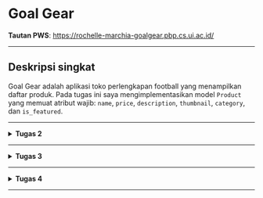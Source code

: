 # Goal Gear

**Tautan PWS**: https://rochelle-marchia-goalgear.pbp.cs.ui.ac.id/

---

## Deskripsi singkat
Goal Gear adalah aplikasi toko perlengkapan football yang menampilkan daftar produk. Pada tugas ini saya mengimplementasikan model `Product` yang memuat atribut wajib: `name`, `price`, `description`, `thumbnail`, `category`, dan `is_featured`.

---

<details>
<Summary><b>Tugas 2</b></Summary>

## Implementasi Checklist

1. **Membuat proyek Django baru** dengan `django-admin startproject goal_gear`. 
    Sebelumnya, membuat virtual environment terlebih dahulu dan meng-activate virtual environmentnya serta menginstal dependencies (library, framework, package) yang dibutuhkan. 
    Setelah membuat proyek Django, mengonfigurasi environment variables dan production (menggunakan database dengan kredensial).
    Lalu menambahkan beberapa kode untuk menggunakan environment variables, development, serta mongonfigurasi production dan database sesuai dengan kredensial dari env.
    Menjalankan migration database dengan `python manage.py migrate` dan jalankan server Djangod dengan perintah `python manage.py runserver` agar database terinisialisasi dengan tabel-tabel default bawaan Django (seperti autentikasi, session, admin), sehingga siap digunakan sebelum menambahkan model baru.
    Deactivate virtual environment dan membuat repositori GitHuB baru bernama goal-gear (public) dan menghubungkan repositori lokal dengan repositori GitHub.
    Lakukan add, commit, dan push dari direktori repositori lokal.
    Setelah itu, create new project pada web PWS dan menyimpan credentials yang diperoleh lalu mengedit environment variables dengan yang sudah ada pada env.prod serta menambahkan URL deployment PWS pada `ALLOWED_HOSTS` di `settings.py`.
    Lakukan add, commit, dan push ke repositori GitHub.
    Menjalankan perintah yang terdapat pada Project Command di halaman PWS dan meng-enter credentials yang sudah diterima.

2. **Membuat aplikasi baru `main`** dengan `python manage.py startapp main` untuk struktur aplikasi Django.
    Sebelumnya, mengactivate environment yang telah dibuat sebelumnya.
    Setelah membuat aplikasi main, tambahkan 'main' ke dalam `INSTALLED_APPS` pada `settings.py` untuk mendaftarkan aplikasi tersebut ke dalam proyek.
    Membuat direktori baru `templates` di dalam aplikasi main untuk menampilkan data program goal gear.
    Pembuatan berkas baru `main.html` dan isi sesuai dengan data diri.
    Mengubah berkas `models.py` dalam aplikasi `main`

3. **Membuat model pada aplikasi `main` dengan nama `Product` dan memiliki atribut wajib:**
    - `name`: CharField  
    - `price`: IntegerField  
    - `description`: TextField  
    - `thumbnail`: URLField  
    - `category`: CharField  
    - `is_featured`: BooleanField
    Lalu penambahan atribut optional seperti:
    - `stock`: PositiveIntegerField
    - `brand`: CharField
    - `rating`: FloatField
    Setelah itu membuat migrasi model dengan perintah `python manage.py makemigrations` untuk menciptakan berkas migrasi yang berisi perbuahan model yang belum diaplikasikan ke dalam base data. `python manage.py migrate` untuk menerapkan migrasi ke dalam base data lokal dan mengaplikasikan perubahan model yang tercantum.

4. **Membuat sebuah fungsi pada views.py untuk dikembalikan ke dalam sebuah template HTML yang menampilkan nama aplikasi serta nama dan kelas.**
    Lakukan `from django.shortcuts import render` yang akan digunakan untuk render tampilan HTML.
    Lalu tambahkan fungsi `show_main` yang menerima parameter `request` dengan data npm, name, class, dan app_name.
    Pada `main.htmml`, ubah nama dan kelas menjadi struktur kode Django yang sesuai untuk menampilkan data. Lalu ubah `<h1>Goal Gear</h1>` menjadi `<h1>{{ app_name }}</h1>`.
    Sintaks Django tersebut merupakan template variables yang digunakan untuk menampilkan nilai variable yang telah didefinisikan.

5. **Membuat sebuah routing pada `urls.py` aplikasi main untuk memetakan fungsi yang telah dibuat pada `views.py`.**
    Sebelum itu, buat berkas `urls.py` di dalam direktori `main`. `urls.py` menautkan '' ke show_main.
    Import modul yang sesuai lalu isi `urlpatterns` dengan object `URLPATTERN` yang dihasilkan oleh fungsi `path()`.
    Pada `urls.py` dalam direktori proyek `goal-gear`, import `include` dari `django.urls`. Lalu menambahkan rute URL `path('', include('main.urls'))` di dalam list `url.patterns` untuk memastikan request root diarahkan ke view aplikasi dan halaman aplikasi main dapat diakses secara langsung.

6. **Melakukan deployment ke PWS terhadap aplikasi yang sudah dibuat sehingga nantinya dapat diakses oleh teman-teman melalui Internet**
    Deployment ke PWS dengan commit & push project ke GitHub, lalu hubungkan ke PWS agar bisa diakses online lewat dashboard PWS.

---

## Bagan Request-Response

[Client Browser]
    GET /
      |
      v
[goal_gear/urls.py]  -- include('main.urls') -->
      |
      v
[main/urls.py]  -- path('', show_main) -->
      |
      v
[main/views.py] (show_main)
  - Siapkan context (npm, name, class, app_name, products)
  - return render(request, 'main/main.html', context)
      |
      v
[main/templates/main.html]
  - Menerima context -> render HTML (menggabungkan data)
      |
      v
[HttpResponse HTML]
      |
      v
[Client Browser]  <-- tampilkan halaman

- urls.py (project & app) memetakan URL ke fungsi view.

- views.py mengandung logika: mengambil data dari models.py bila perlu, menyiapkan context dan memanggil render().

- models.py mendefinisikan struktur data / ORM yang dipetakan ke database.

- Template HTML (main.html) menerima context dari view dan menghasilkan HTML yang dikirim ke client.

---

## Peran `settings.py`

`settings.py` adalah pusat konfigurasi proyek Django. peran utamanya:
`INSTALLED_APPS`: daftar aplikasi aktif (harus berisi 'main'). Tanpa ini, model/template tidak dikenali.
`DATABASES`: konfigurasi database (sqlite/pg/mysql). Django mengarahkan semua operasi ORM ke sini.
`TEMPLATES`: konfigurasi mesin template dan lokasi template.
`STATIC_URL`: lokasi file statis (CSS/JS/images).
`ALLOWED_HOSTS`: daftar host/URL yang diizinkan ketika deploy (harus disesuaikan atau ["*"] untuk uji).
`DEBUG`: mode pengembangan vs produksi.
`MIDDLEWARE`: middleware yang memproses request/response.
`WSGI_APPLICATION`: entry point untuk server produksi (mis. Gunicorn / Daphne).
settings.py memengaruhi bagaimana aplikasi berjalan baik di lokal maupun saat deployment. Pastikan variabel sensitif (`SECRET_KEY`) tidak di-commit ke publik, hanya menggunakan environment variables untuk production.

---

## Cara Kerja Migrasi Database di Django

**Migrasi Django menyinkronkan perubahan model Python (`models.py`) ke struktur tabel database.** Alur dasarnya:
1. Tulis/ubah model di `models.py`.
2. Buat file migrasi: `python manage.py makemigrations`
   Django membandingkan model sekarang dengan terakhir yang tercatat dan membuat file migrasi Python (`migrations/0001_initial.py`, dll.) berisi operasi seperti `CreateModel`, `AddField`, `AlterField`.
3. Terapkan migrasi ke database: `python manage.py migrate`
   Django menjalankan operasi migrasi ke DB target (create table, add column, dll.) dan mencatat migrasi yang sudah dijalankan di tabel `django_migrations`.
4. Keuntungan migration:
   - Riwayat perubahan tersimpan dan dapat dikembalikan (migrate < migration).
   - Konsistensi antara model Python dan struktur DB.

Beberapa catatan:
- `makemigrations` menghasilkan file Python yang bisa direview.
- Migrasi penting saat deploy ke server karena memastikan struktur DB di server sama dengan lokal.
- Migrasi menjaga dependensi antar app dan urutan eksekusi sehingga perubahannya konsisten di lingkungan dev/staging/production.

---

## Alasan Django cocok sebagai permulaan pembelajaran framework

**Beberapa alasan praktis dan pedagogis mengapa Django cocok untuk pemula:**
- "Batteries-included" : Django menyediakan banyak komponen siap pakai (ORM, auth, admin, forms, session, middleware). Mahasiswa bisa membangun aplikasi fungsional dengan sedikit konfigurasi tambahan.
- ORM yang mudah : bekerja dengan model Python (CRUD tanpa menulis SQL), sehingga pemula bisa fokus logika aplikasi sebelum belajar SQL mendalam.
- Struktur yang konsisten : konvensi project/app membuat pemisahan tanggung jawab jelas (models, views, templates), memudahkan maintenance dan kolaborasi.
- Keamanan built-in : fitur seperti CSRF protection, XSS escaping, dan prepared statements default membantu mencegah celah umum secara out-of-the-box.
- Admin otomatis : django.contrib.admin menghasilkan panel admin CRUD hanya dengan beberapa baris konfigurasi, berguna untuk demo dan pengisian data awal.
- Dokumentasi & komunitas besar : banyak tutorial, paket, dan solusi ketika menemui masalah sehingga learning-curve terasa lebih landai.
- Cepat untuk prototyping : dalam waktu singkat kamu bisa punya aplikasi end-to-end (model → view → template → DB → deploy). Ini memotivasi pembelajaran berbasis proyek.

**Kompromi / hal yang perlu diperhatikan:**
- Django cukup “opinionated” : bagus untuk belajar pola tertentu, tapi ketika melangkah ke microframework atau arsitektur non-monolitik (mis. microservices), kamu perlu adaptasi.
- Untuk aplikasi yang sangat ringan atau real-time heavy, framework lain (Flask, FastAPI, Node.js) mungkin lebih ringkas atau lebih optimal; tapi Django tetap sangat baik sebagai fondasi belajar web development.

---

## Feedback untuk asisten dosen

Asdos menjelaskan materi dengan cukup jelas dan runtut, sehingga mudah diikuti meskipun banyak istilah baru.
Penjelasan step-by-step sangat membantu terutama saat menjalankan perintah di terminal.
Asdos juga sangat membantu pada saat trouble-shooting karena banyak mahasiswa yang masih kebingungan dengam terms-terms baru yang diajari.
Overall semua berjalan lancar meskipun ada beberapa steps yang masih terbelit-belit (ini di tutorial 0) tetapi mudah untuk dilihat di mana salahnya.

</details>

---

<details>
<Summary><b>Tugas 3</b></Summary>

## Alasan mengapa kita memerlukan data delivery dalam mengimplementasikan sebuah platform

Sebuah platform aplikasi (misalnya e-commerce, media sosial, sistem informasi kampus) pada dasarnya berfungsi untuk menghubungkan data, logika bisnis, dan pengguna. Agar platform bisa berjalan, data yang ada di server (database/backend) harus bisa dikirim (delivered) ke pengguna (client/browser/aplikasi mobile), dan sebaliknya data dari pengguna juga harus sampai ke server. Proses inilah yang disebut data delivery.
Alasannya adalah agar platform bisa berfungsi (komunikasi client-server)
    Tanpa data delivery, pengguna tidak bisa melihat informasi apa pun. Misalnya: halaman produk e-commerce hanya kosong jika data produk tidak dikirim dari server.
    Data delivery memastikan request dari client diproses -> hasilnya dikembalikan dalam bentuk response (HTML, JSON, XML, dsb).

---

## Perbandingan XML dan JSON dan Alasan JSON Lebih Populer Dibandingkan XML

JSON lebih populer dibandingkan XML karena beberapa alasan penting.
1. JSON jauh lebih ringkas sehingga data yang dikirim lebih kecil dibanding XML yang cenderung verbose dengan banyak tag.
2. JSON terintegrasi secara native dengan JavaScript sehingga mudah dipakai di web melalui `JSON.parse()` atau `JSON.stringify()`, sementara XML membutuhkan parsing tambahan.
3. Dari sisi performa, JSON lebih cepat dan sederhana untuk diproses, sedangkan XML lebih berat karena kompleksitasnya. Ekosistem modern seperti REST API, GraphQL, dan aplikasi mobile juga lebih banyak mendukung JSON sebagai standar.

Selain itu, JSON lebih aman karena XML memiliki potensi kerentanan tambahan seperti XXE jika parser tidak dikonfigurasi dengan benar. Meski begitu, XML tetap relevan untuk kasus tertentu seperti dokumen yang membutuhkan struktur kompleks, validasi dengan XSD, atau transformasi dengan XSLT. Namun, untuk kebutuhan pertukaran data modern, JSON biasanya menjadi pilihan utama karena kesederhanaa dan efisiensi.

---

## Fungsi `is_valid` Pada Form Django

**`form.is_valid()` menjalankan proses validasi seluruh form.** Secara teknis ia memanggil `full_clean()` yang:
1. Memeriksa tiap field (field validators, required, tipe data), mengubah input string menjadi nilai Python yang tepat (mis. `"123"` -> `123`).
2. Menjalankan `clean_<field>()` untuk tiap field jika ada (validasi khusus per-field).
3. Menjalankan `clean()` pada form untuk validasi lintas-field (mis. cek konsistensi antar dua field).
4. Untuk `ModelForm`, juga akan menjalankan langkah post-clean yang memeriksa validasi model (mis. `unique` constraints) dan menambahkan error bila perlu.
5. Mengisi `form.cleaned_data` (hanya ketika valid) dan `form.errors` (jika tidak valid).

Fungsi mengembalikan `True` jika semua pemeriksaan lulus, `False` jika ada error.

**Kenapa butuh `is_valid()`?**
1. Menjamin integritas data sebelum menyimpan ke database, mencegah data invalid/berbahaya disimpan.
2. Konversi & normalisasi input: memberi kamu `cleaned_data` yang siap dipakai (tipe yang benar).
3. Menjalankan validasi model (untuk `ModelForm`) sehingga constraint DB/aturan bisnis bisa dicek di tingkat aplikasi sebelum save.
4. Keamanan: mengurangi risiko input berbahaya karena validator dan mekanisme CSRF + form handling.

---

## `csrf_token`: Fungsi, Kepentingan, Keamanan

**Fungsi csrf_token**
`{% csrf_token %}` memasukkan token acak unik ke dalam form HTML (sebagai `<input name="csrfmiddlewaretoken" value="...">`) yang kemudian diverifikasi oleh Django saat form dikirim. Token ini memastikan bahwa permintaan POST berasal dari halaman yang benar (origin), bukan dari situs jahat, dengan mencocokkan token yang diberikan browser dengan token yang disimpan/diterbitkan Django.

**Mengapa diperlukan**
Tanpa token, server tidak dapat membedakan apakah permintaan yang memakai kredensial (cookie sesi) benar-benar dibuat oleh pengguna melalui halaman aplikasi kamu atau dibuat oleh pihak ketiga. `csrf_token` memutus kemampuan penyerang untuk “menggunakan” sesi pengguna yang sudah masuk untuk melakukan aksi atas nama mereka.

**Apa yang terjadi jika tidak ditambahkan**
1. Jika middleware CSRF tetap aktif tapi form tidak menyertakan token -> Django akan menolak request (HTTP 403).
2. Jika middleware CSRF dinonaktifkan atau endpoint diberi `@csrf_exempt` -> form tanpa token akan diproses, dan aplikasi menjadi rentan terhadap CSRF.

**Bagaimana penyerang memanfaatkan (contoh nyata)**
1. Korban login ke bank.`example.com` (cookie sesi tersimpan di browser).
2. Korban membuka halaman berbahaya di `attacker.com` (mis. lewat link, iklan).
3. Halaman`attacker.com` berisi form yang mengirim POST ke `https://bank.example.com/transfer/` dengan parameter transfer uang, dan diset untuk auto-submit.
4. Browser korban otomatis mengirim request ke `bank.example.com` bersama cookie sesi korban, sehingga server mengira request itu valid dari korban dan mengeksekusi transfer.
5. Jika aplikasi memeriksa CSRF token, request dari `attacker.com` gagal. Tanpa CSRF protection, penyerang berhasil.

---

## Implementasi Checklist

1. **Views untuk XML/JSON (all & by id)** pada `main/views.py`
    Pada `views.py` di direktori main, tambahkan import HttpResponse dan Serializer pada bagian paling atas.
    Kemudian tambahkan 4 fungsi:
        a. `show_xml(request)`: variabel di dalam fungsi berikut menyimpan hasil query dari seluruh data yang ada pada `Product` serta return function berupa `HttpResponse` yang berisi parameter data hasil query yang sudah diserialisasi menjadi XML dan parameter `content_type="application/xml"`.
        b. `show_json(request)`: variabel di dalamnya menyimpan hasil query dari seluruh data yang ada pada `Product` serta return function berupa `HttpResponse` yang berisi parameter data hasil query yang sudah diserialisasi menjadi JSON dan parameter `content_type="application/json"`.
        c. `show_xml_id(request, product_id)`:  variabel di dalam fungsi tersebut yang menyimpan hasil query dari data dengan id tertentu yang ada pada `Product` serta return function berupa HttpResponse yang berisi parameter data hasil query yang sudah diserialisasi menjadi XML dan parameter `content_type` dengan value `"application/xml"`.
        d. `show_json_id(request, product_id)`:  variabel di dalam fungsi tersebut yang menyimpan hasil query dari data dengan id tertentu yang ada pada `Product` serta return function berupa HttpResponse yang berisi parameter data hasil query yang sudah diserialisasi menjadi JSON dan parameter `content_type` dengan value `"application/json"`.

2. **Routing URL untuk masing-masing views**
    Pada `urls.py` yang ada di direktori `main`, import fungsi-fungsi yang sudah dibuat tadi (`from main.views import show_main, show_xml, show-json, show_xml_id, show_xml_json`) lalu tambahkan masing-masing path url ke dalam `urlpatterns` untuk akses fungsi yang sudah diimpor.

3. **Halaman yang menampilkan data objek model yang memiliki tombol "Add" yang akan di redirect ke halaman `form`, serta tombol "Detail" pada setiap data objek model**
    Pada direktori `main`, membuat berkas baru `forms.py` untuk membuat struktur form yang dapat menerima data Product baru dengan fields yang sesuai pada `models.py`.
    Lalu pada berkas `views.py` dalam direktori `main` juga, import forms dan `django.shortcuts`. Tambah fungsi `create_product(request)` yang digunakan untuk menghasilkan form untuk menghasilkan produk setelah submit form. Tambah fungsi `show_product(request)` untuk mengambil objek `Product` berdasarkan id.
    Di direktori `main` pada `views.py`, import fungsi-fungsi yang sudah dibuat tadi (`from main.views import show_main, create_product, show_product, show_xml, show-json, show_xml_id, show_xml_json`) kemudian tambah path URL ke dalam variabel `urlpatterns`.
    Pada `main.html` pada direktori `main/templates`, tambahkan kode untuk menampilkan product serta tombol "Add Product" yang akan redirect ke halaman form serta tombol "View Details" yang akan redirect ke halaman objek model.

4. **Halaman form untuk menambahkan objek model**
    Membuat berkas HTML `create_product.html` pada `main/templates` untuk halaman form.
    Form dikirim dengan metode `POST`, karena ingin mengubah database (menambah produk baru).
    `{{ form.as_table }}` menampilkan semua field dari `ProductForm` dalam bentuk tabel HTML.
    Tombol submit (`<input type="submit">`) saat diklik, data dari form akan dikirim.

5. **Halaman yang menampilkan detail dari setiap data objek model**
    Membuat berkas HTML `product_detail.html` pada `main/templates` untuk halaman detail objek.
    Tombol back (`<a href="{% url 'main:show_main' %}">`) mengarah ke halaman utama (daftar produk).
    `<h1>{{ product.name }}</h1>` menampilkan nama produk dari object product yang dikirim oleh view.
    Detail produk:
        Category selalu tampil.
        `is_featured` hanya tampil jika produk memang ditandai Featured.
        Price & Stock selalu tampil.
        Brand dan Rating hanya tampil jika datanya ada (menggunakan `{% if product.brand %}` dan `{% if product.rating %}`).
    Jika ada URL gambar (`product.thumbnail`), akan ditampilkan `<img>` dengan lebar 300px.
    Deskripsi menampilkan isi lengkap dari field `description`.

6. **Mengakses keempat URL menggunakan Postman**
    Pada aplikasi Postman, lakukan `GET` URL untuk mendapatkan detail URL xml dan json.

    1. http://localhost:8000/xml/
        ![Alt text](ScreenshotXML.png?raw=true)

    2. http://localhost:8000/json/
        ![Alt text](ScreenshotJSON.png?raw=true)

    3. http://localhost:8000/xml/[product_id]
        ![Alt text](ScreenshotXMLById.png?raw=true)

    4. http://localhost:8000/json/[product_id] 
        ![Alt text](ScreenshotJSONById.png?raw=true)

---

## Feedback asisten dosen di tutorial 2

Penjelasan yang diberikan asdos di website PBP sangat jelas dan runtut sehingga alur pengerjaan tutorial 2 mudah dipahami. Dengan adanya panduan tersebut, proses implementasi mulai dari pembuatan model, form, views, hingga routing dapat diikuti dengan baik tanpa banyak kebingungan.

</details>

---

<details>
<Summary><b>Tugas 4</b></Summary>

## Django AuthenticationForm
`AuthenticationForm` adalah form bawaan Django yang digunakan untuk proses login. Form ini berada di modul django.contrib.auth.forms dan sudah terintegrasi dengan sistem autentikasi Django.

Secara default, `AuthenticationForm` memiliki dua field utama:
`username`
`password`

Saat form divalidasi, Django otomatis mengecek apakah kombinasi username dan password cocok dengan data user yang tersimpan di database (`User` model). Kalau benar, form menghasilkan objek user yang valid, kalau salah akan mengembalikan error.

**Kelebihan `AuthenticationForm`**
1. Built-in & Terintegrasi: tidak perlu membuat form login dari nol, karena sudah disediakan oleh Django dan langsung terhubung ke sistem autentikasi (`django.contrib.auth`).
2. Validasi Otomatis: secara otomatis memvalidasi apakah username dan password benar, dan apakah akun aktif.
3. Error Handling Siap Pakai: memberikan pesan error standar (misalnya "username atau password salah") yang bisa ditampilkan di template.
4. Keamanan Tinggi: password otomatis dicek menggunakan hash (Django tidak menyimpan password plain text), sehingga lebih aman.
5. Mudah Dikustomisasi: bisa di-extend untuk menambahkan field tambahan (misalnya "remember me") atau mengubah tampilan error message.

**Kekurangan `AuthenticationForm`**
1. Terbatas pada Field Default: hanya mendukung username dan password. Jika aplikasi ingin login dengan email atau nomor HP, harus dimodifikasi.
2. Pesan Error Generik: pesan error standar mungkin terlalu sederhana untuk kebutuhan tertentu, sehingga sering perlu dikustomisasi.
3. Kurang Fleksibel untuk UI Kompleks: kalau UI butuh login modern (misalnya AJAX login, OTP, social login), form ini biasanya tidak cukup dan harus dibuat form khusus.
4. Tidak Ada "Remember Me": secara default tidak ada opsi untuk mengatur session agar tetap aktif setelah browser ditutup.

---

## Perbedaan antara autentikasi dan otorisasi

**Autentikasi (Authentication)**
Proses memverifikasi identitas pengguna, apakah benar dia adalah siapa yang dia klaim.
Contoh: user memasukkan username dan password, lalu sistem mengecek apakah cocok dengan database.
Pertanyaan yang dijawab: "Siapa kamu?"

**Otorisasi (Authorization)**
Proses menentukan hak akses user setelah berhasil terautentikasi.
Contoh: admin bisa menghapus produk, tetapi user biasa hanya bisa melihat produk.
Pertanyaan yang dijawab: "Apa yang boleh kamu lakukan?"

**Implementasi di Django**
1. Autentikasi di Django
Django menyediakan sistem autentikasi bawaan melalui `django.contrib.auth`.
    Model User: representasi pengguna (username, password, email, dll).
    Login: pakai `django.contrib.auth.authenticate()` dan `login()` untuk memverifikasi user dan menyimpannya dalam session.
    Logout: `pakai django.contrib.auth.logout()`.
    Form Bawaan: `AuthenticationForm`, `UserCreationForm`.
    Middleware: `AuthenticationMiddleware` menambahkan atribut `request.user` untuk setiap request.

Contoh:
```
from django.contrib.auth import authenticate, login

user = authenticate(request, username='rochelle', password='12345')
if user is not None:
    login(request, user)  # simpan user di session
```

2. Otorisasi di Django
Setelah user terautentikasi, Django mengecek izin user:
    Permissions: tiap model bisa punya izin (`add`, `change`, `delete`, `view`).
    Groups: kumpulan permissions yang bisa diberikan ke banyak user sekaligus.
    Decorators:
    `@login_required`: hanya user login yang bisa mengakses.
    `@permission_required('app_name.permission_code')`: hanya user dengan izin tertentu yang bisa mengakses.
    `@user_passes_test(lambda u: u.is_superuser)`: custom check.

Contoh:
```
from django.contrib.auth.decorators import login_required, permission_required

@login_required
def dashboard(request):
    return HttpResponse("Welcome, only logged in users can see this.")

@permission_required('main.delete_product')
def delete_product(request, product_id):
    # hanya user dengan izin delete_product yang bisa mengakses
    ...
```

---

## Kelebihan dan kekurangan session dan cookie dalam konteks menyimpan state di aplikasi web

Dalam konteks menyimpan state di aplikasi web, session dan cookies memiliki perbedaan kelebihan dan kekurangan masing-masing.

Cookies menyimpan data/state langsung di sisi klien (browser). Kelebihannya, cookies sederhana, mudah digunakan, dan memungkinkan data tertentu tetap tersimpan meskipun pengguna menutup browser (persistent cookies). Namun, kekurangannya adalah kapasitas penyimpanan sangat terbatas (umumnya hanya beberapa KB per cookie), mudah dimodifikasi atau dibaca oleh pengguna, serta berisiko terhadap serangan seperti cookie theft jika tidak diamankan dengan baik (misalnya tanpa `HttpOnly` atau `Secure`).

Session, sebaliknya, menyimpan data/state di sisi server, sementara browser hanya menyimpan sebuah session ID dalam cookie. Kelebihannya, data lebih aman karena tidak langsung terlihat atau bisa diubah oleh pengguna, serta kapasitas penyimpanan bergantung pada server, bukan browser. Kekurangannya, session membebani server karena harus menyimpan data semua pengguna yang aktif, dan session biasanya hilang ketika pengguna menutup browser kecuali diatur agar lebih lama (persistent session).

Singkatnya, cookies lebih ringan tapi kurang aman, sedangkan session lebih aman tapi bisa membebani server.

---

## Apakah cookies aman secara default, apakah ada risiko potensial yang harus diwaspadai? Penanganan Django mengenai hal tersebut

**Apakah cookies aman secara default?**
Tidak sepenuhnya. Cookie standar adalah data yang disimpan di browser dan dikirim ke server pada tiap request, secara default browser tidak mengenakan proteksi tambahan. Jadi tanpa konfigurasi keamanan, cookie rentan terhadap serangan seperti XSS (pencurian cookie lewat JavaScript) dan MITM (intercept kalau koneksi tidak lewat HTTPS).

**Risiko utama saat menggunakan cookies**
a. XSS (Cross-Site Scripting): penyerang menyisipkan skrip jahat yang membaca cookie (jika cookie tidak `HttpOnly`) dan mengirimkannya ke penyerang.
b. CSRF (Cross-Site Request Forgery): cookie sesi otomatis dikirim oleh browser sehingga request jahat dari situs lain dapat beraksi atas nama user jika tidak ada proteksi CSRF.
c. Pengintaian / MITM: jika tidak pakai HTTPS, cookie bisa disadap di jaringan.
d. Manipulasi/peek: cookie yang tidak disign atau dienkripsi dapat dibaca atau diubah (client-side).
e. Ukuran & performa: cookie dikirim di setiap request, jadi payload besar memperlambat transfer.

**Bagaimana Django menangani dan fitur keamanannya**
Django membantu mengurangi risiko lewat beberapa mekanisme konfigurasi dan built-in features:
    - Session backend (default: server-side): Django menyimpan data session di server (`django.contrib.sessions`), cookie di browser hanya menyimpan session id, bukan data user. Ini jauh lebih aman daripada menyimpan data sensitif dalam cookie.
    - Signing: Bila kamu menggunakan `SignedCookieSession` atau `response.set_signed_cookie()`, Django menandatangani cookie menggunakan `SECRET_KEY` sehingga client tidak bisa memodifikasi tanpa terdeteksi (tapi isi masih terbaca karena bukan terenkripsi).
    - CSRF protection: `CsrfViewMiddleware` + `{% csrf_token %}` mencegah CSRF pada POST/unsafe methods.
    - Session rotation on login: `django.contrib.auth.login()` memanggil `rotate_token()` untuk mengurangi risiko session fixation.
    - Pengaturan cookie flags (dikonfigurasi di `settings.py`):
        `SESSION_COOKIE_SECURE = True` -> cookie hanya dikirim lewat HTTPS.
        `SESSION_COOKIE_HTTPONLY = True` -> JavaScript tidak bisa mengakses cookie sesi.
        `SESSION_COOKIE_SAMESITE = 'Lax'` (atau `'Strict'`) → mengurangi CSRF lewat cross-site requests.
        `CSRF_COOKIE_SECURE = True`, `CSRF_COOKIE_SAMESITE = 'Lax'` untuk cookie CSRF.
    - SecurityMiddleware & HSTS: `SecurityMiddleware` + `SECURE_HSTS_SECONDS` memaksa HTTPS dan mencegah downgrade.
    - Template auto-escaping: Django templates escape output default sehingga mengurangi XSS risk.

---

## Implementasi Checklist

1. **Implementasi fungsi registrasi, login, dan logout**
    Dengan mengimplementasi login, pengguna diharuskan melakukan login terlebih dahulu agar mendapatkan akses halaman utama `main`.

    Membuat fungsi dan form registrasi:
    Tambahkan beberapa import seperti `UserCreationForm` (import formulir bawaan yang memudahkan pembuatan form register pengguna) dan `messages` pada `views.py` di `main`.
    Menambahkan fungsi `register` di `views.py` untuk menghasilkan form registrasi secara otomatis dan akan membuat akun user ketika data disubmit dan melakukan redirect setelah data form disimpan.
    Buat file baru `register.html` pada `main/templates` yang berisi halaman registrasi. File ini mewarisi base.html, mengisi judul halaman lewat blok `meta`, lalu menampilkan form pendaftaran dan pesan notifikasi.
    Pada `urls.py` di direktori `main`, import fungsi yang sudah dibuat dan tambah `path url` ke dalam `urlpatterns`.

    Membuat fungsi login:
    Pada `views.py` di direktori `main`, tambah import `authenticate`, `login`, dan `AuthenticationForm`.
    Tambahkan fungsi `login_user` untuk mengautentikasi user yang mau login. Fungsi ini menangani proses login: kalau ada input POST -> validasi form -> login user -> redirect ke halaman utama.
    Membuat file `login.html` pada `main/templates` yang berisi template yang menampilkan halaman login dengan: Template ini menampilkan halaman Login dengan: form login (username + password), proteksi CSRF, pesan error/success jika ada, link menuju halaman Register, tampilan mengikuti struktur utama dari `base.html`.
    Pada `urls.py` di direktori `main`, import fungsi yang sudah dibuat dan tambah `path url` ke dalam `urlpatterns`.

    Membuat fungsi logout:
    Pada `views.py` di direktori `main`, tambah import `logout`.
    Tambah fungsi `logout_user` yang digunakan untuk menghapus sesi pengguna yang saat ini masuk dan mengarahkan ke halaman login.
    Pada `main.html` di `main/templates` tambahkan logout button.
    Buka `urls.py` pada direktori `main` dan import fungsi yang sudah dibuat dan tambah `path url` ke dalam `urlpatterns`

    Merestriksi akses halaman main dan product description:
    Pada `views.py` di direktori `main`, tambah import `login_required`.
    Tambah potongan kode `@login_required(login_url='/login')` di atas fungsi `show_main` dan `show_product`.

2. **Membuat dua akun user dengan masing-masing tiga dummy data untuk setiap akun di lokal**
    Akun 1:
        Username: iniakunrochelle
        Password: ~GUR478h
    Akun 2:
        Username: inibukanakunrochelle
        Password: AvDx_4$5

3. **Menghubungan model `Product` dengan `User`**
    Pada `models.py` di subdirektori `main`, import `from django.contrib.auth.models import User`.
    Pada model `Product` yang sudah dibuat, tambahkan kode `user = models.ForeignKey(User, on_delete=models.CASCADE, null=True)` Jika user A membuat produk, maka user akan terisi dengan A. Jika A dihapus, semua produknya juga otomatis terhapus.
    Buat file migrasi dengan `python manage.py makemigrations` dan migrasi model dengan `python manage.py migrate` karena setiap kali melakukan perubahan pada model, harus melakukan migrasi untuk menetapkan perubahan yang dilakukan.
    Pada `views.py` di direktori `main`, ubah fungsi `create_news`. Form diisi user -> diverifikasi -> simpan data ke database sambil mencatat siapa pembuatnya (`request.user`). Kalau berhasil, balik ke halaman utama. Kalau gagal/pertama kali buka, tampilkan halaman form.
    Modifikasi fungsi `show_main`. View show_main ini menampilkan halaman utama yang berisi daftar berita (`news_list`). User bisa memilih apakah mau melihat semua berita atau hanya berita yang dia buat sendiri. Selain itu, halaman juga menampilkan identitas user yang sedang login (username, last login, dll).
    Menambahkan tombol filter My dan All pada `main.html` di `main/templates`.
    Tampilkan nama author di `news_details.html` pada `main/templates`.

4. **Menampilkan detail info user yang sedang logged in (username) dan cookies (last_login) pada halaman utama**
    Pada `views.py` di subdirektori `main`, fungsi `show_main` dimodifikasi `context`-nya dengan `'name': request.user.username`. menampilkan detail informasi user yang sedang login (username). Misalnya kalau login sebagai A, maka di halaman utama nanti variabel `{{ name }}` di template akan berisi A.
    Untuk mengambil cookie `last_login`, harus implemeentasi data dari cookies terlebih dahulu.
    Pada `views.py` di subdirektori `main`, tambah import `HttpResponseRedirect`, `reverse`, dan `datetime`.
    Pada fungsi `login_user`, tambahkan logika untuk menyimpan cookie bernama `last_login` yang menyimpan waktu terakhir pengguna berhasil masuk. Nilai timestamp ini bisa diambil saat proses autentikasi sukses. Jadi, di dalam blok `if form.is_valid():`, kodenya diganti atau ditambahkan seperti berikut.
    ```
    ...
    if form.is_valid():
        user = form.get_user()
        login(request, user)
        response = HttpResponseRedirect(reverse("main:show_main"))
        response.set_cookie('last_login', str(datetime.datetime.now()))
        return response
    ...
    ```
    Setelah user berhasil login, ia diarahkan ke halaman utama (`show_main`) dengan cookie tambahan yang berisi timestamp login.
    Pada fungsi `show_main`, tambah potongan kode `'last_login': request.COOKIES.get('last_login', 'Never')` di variable `context`.
    Mengubah fungsi `logout_user` untuk menghapus cookie `last_login` jika user melakukan logout.
    Tambahkan potongan kode `<h5>Sesi terakhir login: {{ last_login }}</h5>` pada `main.html` di direktori `main/templates` setelah tombol logout untuk menampilkan waktu terakhir user login.

</details>

---